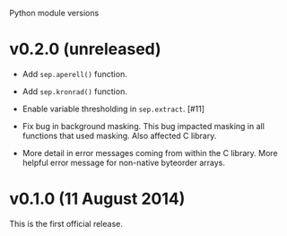 Python module versions

v0.2.0 (unreleased)
===================

* Add `sep.aperell()` function.

* Add `sep.kronrad()` function.

* Enable variable thresholding in `sep.extract`. [#11]

* Fix bug in background masking. This bug impacted masking in all
  functions that used masking. Also affected C library.

* More detail in error messages coming from within the C library.
  More helpful error message for non-native byteorder arrays.

v0.1.0 (11 August 2014)
=======================

This is the first official release.
